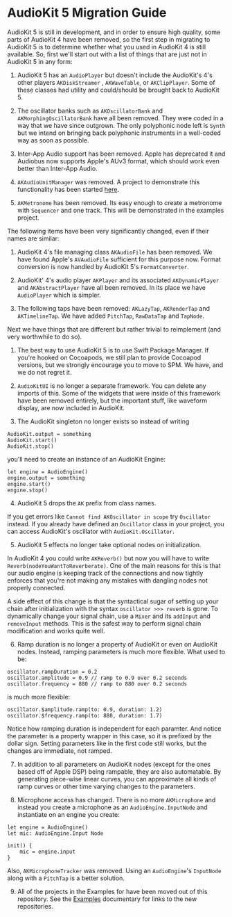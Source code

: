 # AudioKit 5 Migration Guide

AudioKit 5 is still in development, and in order to ensure high quality, some parts of AudioKit 4 have been removed, so the first step in migrating to AudioKit 5 is to determine whether what you used in AudioKit 4 is still available. So, first we'll start out with a list of things that are just not in AudioKit 5 in any form:

1. AudioKit 5 has an `AudioPlayer` but doesn't include the AudioKit's 4's other players `AKDiskStreamer` , `AKWaveTable`, or  `AKClipPlayer`. Some of these classes had utility and could/should be brought back to AudioKit 5.

2. The oscillator banks such as `AKOscillatorBank` and `AKMorphingOscillatorBank` have all been removed. They were coded in a way that we have since outgrown. The only polyphonic node left is `Synth` but we intend on bringing back polyphonic instruments in a well-coded way as soon as possible.

3. Inter-App Audio support has been removed. Apple has deprecated it and Audiobus now supports Apple's AUv3 format, which should work even better than Inter-App Audio.

4. `AKAudioUnitManager` was removed. A project to demonstrate this functionality has been started [here](https://github.com/AudioKit/AudioUnitManager).

5. `AKMetronome` has been removed. Its easy enough to create a metronome with `Sequencer` and one track. This will be demonstrated in the examples project.

The following items have been very significantly changed, even if their names are similar:

1. AudioKit 4's file managing class `AKAudioFile` has been removed. We have found Apple's `AVAudioFile` sufficient for this purpose now. Format conversion is now handled by AudioKit 5's `FormatConverter`.

2. AudioKit' 4's audio player `AKPlayer` and its associated `AKDynamicPlayer` and `AKAbstractPlayer` have all been removed. In its place we have `AudioPlayer` which is simpler. 

3. The following taps have been removed: `AKLazyTap`, `AKRenderTap` and `AKTimelineTap`.  We have added `PitchTap`, `RawDataTap` and `TapNode`.

Next we have things that are different but rather trivial to reimplement (and very worthwhile to do so).

1. The best way to use AudioKit 5 is to use Swift Package Manager. If you're hooked on Cocoapods, we still plan to provide Cocoapod versions, but we strongly encourage you to move to SPM. We have, and we do not regret it. 

2. `AudioKitUI` is no longer a separate framework. You can delete any imports of this. Some of the widgets that were inside of this framework have been removed entirely, but the important stuff, like waveform display, are now included in AudioKit.

3. The AudioKit singleton no longer exists so instead of writing
```
AudioKit.output = something
AudioKit.start()
AudioKit.stop()
```
you'll need to create an instance of an AudioKit Engine:
```
let engine = AudioEngine()
engine.output = something
engine.start()
engine.stop()
```
4. AudioKit 5 drops the `AK` prefix from class names.

If you get errors like `Cannot find AKOscillator in scope` try `Oscillator` instead. If you already have defined an `Oscillator` class in your project, you can access AudioKit's oscillator with `AudioKit.Oscillator`.

5. AudioKit 5 effects no longer take optional nodes on initialization. 

In AudioKit 4 you could write `AKReverb()` but now you will have to write `Reverb(nodeYouWantToReverberate)`. One of the main reasons for this is that our audio engine is keeping track of the connections and now tightly enforces that you're not making any mistakes with dangling nodes not properly connected.  

A side effect of this change is that the syntactical sugar of setting up your chain after initialization with the syntax `oscillator >>> reverb` is gone. To dynamically change your signal chain, use a `Mixer` and its `addInput` and `removeInput` methods. This is the safest way to perform signal chain modification and works quite well.

6. Ramp duration is no longer a property of AudioKit or even on AudioKit nodes. Instead, ramping parameters is much more flexible.  What used to be:
```
oscillator.rampDuration = 0.2
oscillator.amplitude = 0.9 // ramp to 0.9 over 0.2 seconds
oscillator.frequency = 880 // ramp to 880 over 0.2 seconds
```
is much more flexible:
```
oscillator.$amplitude.ramp(to: 0.9, duration: 1.2)
oscillator.$frequency.ramp(to: 880, duration: 1.7)
```
Notice how ramping duration is independent for each paramter. And notice the parameter is a property wrapper in this case, so it is prefixed by the dollar sign. Setting parameters like in the first code still works, but the changes are immediate, not ramped.

7. In addition to all parameters on AudioKit nodes (except for the ones based off of Apple DSP) being rampable, they are also automatable.  By generating piece-wise linear curves, you can approximate all kinds of ramp curves or other time varying changes to the parameters.

8. Microphone access has changed. There is no more `AKMicrophone` and instead you create a microphone as an `AudioEngine.InputNode` and instantiate on an engine you create:
```
let engine = AudioEngine()
let mic: AudioEngine.Input Node

init() {
    mic = engine.input
}
```
Also, `AKMicrophoneTracker` was removed. Using an `AudioEngine`'s `InputNode` along with a `PitchTap` is a better solution.

9. All of the projects in the Examples for have been moved out of this repository. See the [Examples](Examples.md) documentary for links to the new repositories. 



